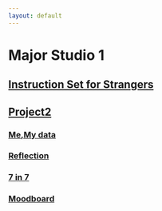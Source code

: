```yaml
---
layout: default
---
```


# Major Studio 1
## [Instruction Set for Strangers](./pro1.html)
## [Project2](./project2.html)
### [Me,My data](./Me,%20My%20data.html)
### [Reflection](./Reflection.html)
### [7 in 7](./7%20in%207.html)
### [Moodboard](./Moodboard.html)
